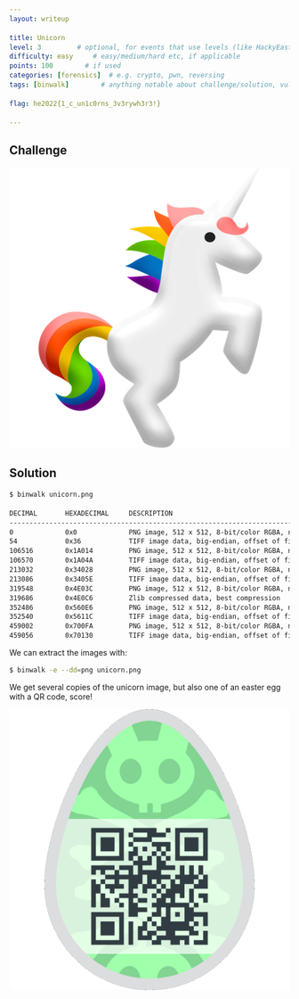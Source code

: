 ```yaml
---
layout: writeup

title: Unicorn
level: 3         # optional, for events that use levels (like HackyEaster)
difficulty: easy     # easy/medium/hard etc, if applicable
points: 100        # if used
categories: [forensics]  # e.g. crypto, pwn, reversing
tags: [binwalk]        # anything notable about challenge/solution, vuln/tools/etc

flag: he2022{1_c_un1c0rns_3v3rywh3r3!}

---
```


## Challenge

![](writeupfiles/unicorn.png)

## Solution

```bash
$ binwalk unicorn.png

DECIMAL       HEXADECIMAL     DESCRIPTION
--------------------------------------------------------------------------------
0             0x0             PNG image, 512 x 512, 8-bit/color RGBA, non-interlaced
54            0x36            TIFF image data, big-endian, offset of first image directory: 8
106516        0x1A014         PNG image, 512 x 512, 8-bit/color RGBA, non-interlaced
106570        0x1A04A         TIFF image data, big-endian, offset of first image directory: 8
213032        0x34028         PNG image, 512 x 512, 8-bit/color RGBA, non-interlaced
213086        0x3405E         TIFF image data, big-endian, offset of first image directory: 8
319548        0x4E03C         PNG image, 512 x 512, 8-bit/color RGBA, non-interlaced
319686        0x4E0C6         Zlib compressed data, best compression
352486        0x560E6         PNG image, 512 x 512, 8-bit/color RGBA, non-interlaced
352540        0x5611C         TIFF image data, big-endian, offset of first image directory: 8
459002        0x700FA         PNG image, 512 x 512, 8-bit/color RGBA, non-interlaced
459056        0x70130         TIFF image data, big-endian, offset of first image directory: 8
```

We can extract the images with:

```bash
$ binwalk -e --dd=png unicorn.png
```

We get several copies of the unicorn image, but also one of an easter egg with a QR code, score!

![](writeupfiles/unicorn-egg.png)


